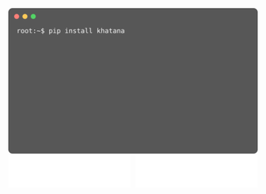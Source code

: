 <picture>
  <img src="https://github.com/WaqarKhatana220/WaqarKhatana220/blob/main/animation.svg" alt="Animation SVG">
</picture>

<div style="display: flex; gap: 10px;">
  <a href="https://www.w3schools.com/tags/tag_a.asp">
    <img src="https://github.com/WaqarKhatana220/WaqarKhatana220/blob/main/resume.svg" alt="Resume SVG">
  </a>
  <a href="https://www.w3schools.com/tags/tag_a.asp">
    <img src="https://github.com/WaqarKhatana220/WaqarKhatana220/blob/main/resume.svg" alt="Resume SVG">
  </a>
</div>
